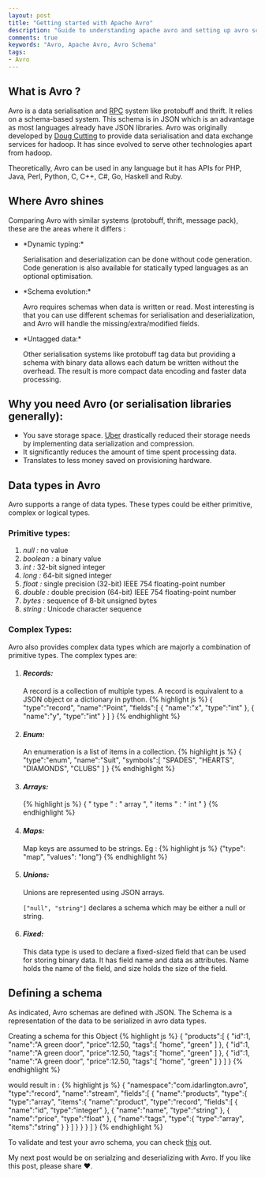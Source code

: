 ```yaml
---
layout: post
title: "Getting started with Apache Avro"
description: "Guide to understanding apache avro and setting up avro schemas"
comments: true
keywords: "Avro, Apache Avro, Avro Schema"
tags:
- Avro
---
```


<style>
ul {
  list-style-type: square;
  margin-bottom: 10px;
  padding-left: 30px;
}
ol {
  list-style-type: decimal;
  margin-bottom: 10px;
  padding-left: 30px;
}

h3 strong {
  font-weight:normal;
}
</style>

## What is Avro ?
Avro is a data serialisation and [RPC](https://en.wikipedia.org/wiki/Remote_procedure_call) system like protobuff and thrift. It relies on a schema-based system. This schema is in JSON which is an advantage as most languages already have JSON libraries. Avro was originally developed by [Doug Cutting](https://twitter.com/cutting) to provide data serialisation and data exchange services for hadoop. It has since evolved to serve other technologies apart from hadoop.

Theoretically, Avro can be used in any language but it has APIs for PHP, Java, Perl, Python, C, C++, C#, Go, Haskell and Ruby.

## Where Avro shines
Comparing Avro with similar systems (protobuff, thrift, message pack), these are the areas where it differs :

<ul markdown="1">
<li markdown="1">
 *Dynamic typing:*

Serialisation and deserialization can be done without code generation. Code generation is also available for statically typed languages as an optional optimisation.
</li>

<li markdown="1">
*Schema evolution:*

 Avro requires schemas when data is written or read. Most interesting is that you can use different schemas for serialisation and deserialization, and Avro will handle the missing/extra/modified fields.
</li>

<li markdown="1">
*Untagged data:*

Other serialisation systems like protobuff tag data but providing a schema with binary data allows each datum be written without the overhead. The result is more compact data encoding and faster data processing.
</li>
</ul>

## Why you need Avro (or serialisation libraries generally):
* You save storage space. [Uber](https://eng.uber.com/trip-data-squeeze/) drastically reduced their storage needs by implementing data serialization and compression.
*  It significantly reduces the amount of time spent processing data.
* Translates to less money saved on provisioning hardware.

## Data types in Avro
Avro supports a range of data types. These types could be either primitive, complex or logical types.

### Primitive types: 
1. *null :* no value
2. *boolean :* a binary value
3. *int :* 32-bit signed integer
4. *long :* 64-bit signed integer
5. *float :* single precision (32-bit) IEEE 754 floating-point number
6. *double :* double precision (64-bit) IEEE 754 floating-point number
7. *bytes :* sequence of 8-bit unsigned bytes
8. *string :* Unicode character sequence

### Complex Types:
Avro also provides complex data types which are majorly a combination of primitive types. The complex types are:

<ol markdown="1">

<li markdown="1">

#### *Records:*
A record is a collection of multiple types. A record is equivalent to a JSON object or a dictionary in python. 
{% highlight js  %}
{
    "type":"record",
    "name":"Point",
    "fields":[
        {
            "name":"x",
            "type":"int"
        },
        {
            "name":"y",
            "type":"int"
        }
    ]
}
{% endhighlight %}

</li>

<li markdown="1">

#### *Enum:*
An enumeration is a list of items in a collection.
{% highlight js  %}
{
    "type":"enum",
    "name":"Suit",
    "symbols":[
        "SPADES",
        "HEARTS",
        "DIAMONDS",
        "CLUBS"
    ]
}
{% endhighlight %}
</li>

<li markdown="1">

#### *Arrays:*
{% highlight js  %}
{ " type " : " array ", " items " : " int " }
{% endhighlight %}
</li>

<li markdown="1">

#### *Maps:*
Map keys are assumed to be strings. Eg :
{% highlight js  %}
{"type": "map", "values": "long"}
{% endhighlight %}
</li>

<li markdown="1">

#### *Unions:*
Unions are represented using JSON arrays.

`["null", "string"]` declares a schema which may be either a null or string.
</li>

<li markdown="1">

#### *Fixed:*
This data type is used to declare a fixed-sized field that can be used for storing binary data. It has field name and data as attributes. Name holds the name of the field, and size holds the size of the field.
</li>
</ol>

## Defining a schema
As indicated, Avro schemas are defined with JSON. The Schema is a representation of the data to be serialized in avro data types.

Creating a schema for this Object
{% highlight js  %}
{
    "products":[
        {
            "id":1,
            "name":"A green door",
            "price":12.50,
            "tags":[
                "home",
                "green"
            ]
        },
        {
            "id":1,
            "name":"A green door",
            "price":12.50,
            "tags":[
                "home",
                "green"
            ]
        },
        {
            "id":1,
            "name":"A green door",
            "price":12.50,
            "tags":[
                "home",
                "green"
            ]
        }
    ]
}
{% endhighlight %}


would result in : 
{% highlight js  %}
{
    "namespace":"com.idarlington.avro",
    "type":"record",
    "name":"stream",
    "fields":[
        {
            "name":"products",
            "type":{
                "type":"array",
                "items":{
                    "name":"product",
                    "type":"record",
                    "fields":[
                        {
                            "name":"id",
                            "type":"integer"
                        },
                        {
                            "name":"name",
                            "type":"string"
                        },
                        {
                            "name":"price",
                            "type":"float"
                        },
                        {
                            "name":"tags",
                            "type":{
                                "type":"array",
                                "items":"string"
                            }
                        }
                    ]
                }
            }
        }
    ]
}
{% endhighlight %}

To validate and test your avro schema, you can check [this](http://sh6.tarantool.org/) out.

My next post would be on serialzing and deserializing with Avro. If you like this post, please share ♥.